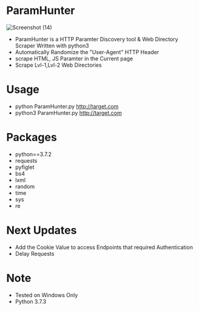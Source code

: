 # ParamHunter

![Screenshot (14)](https://user-images.githubusercontent.com/51271019/157546169-65ecf0c7-306e-482e-a897-a00218c005e9.png)

* ParamHunter is a HTTP Paramter Discovery tool & Web Directory Scraper Written with python3 
* Automatically Randomize the "User-Agent" HTTP Header 
* scrape HTML, JS Paramter in the Current page 
* Scrape Lvl-1,Lvl-2 Web Directories

# Usage
* python ParamHunter.py http://target.com
* python3 ParamHunter.py http://target.com

# Packages
* python==3.7.2
* requests
* pyfiglet
* bs4
* lxml
* random
* time
* sys
* re

# Next Updates
* Add the Cookie Value to access Endpoints that required Authentication
* Delay Requests 

# Note
* Tested on Windows Only
* Python 3.7.3

